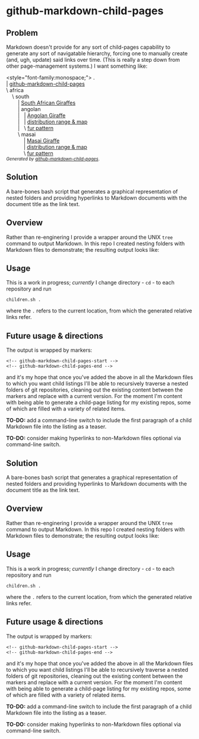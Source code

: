 # github-markdown-child-pages

## Problem

Markdown doesn't provide for any sort of child-pages capability to generate any sort of navigatable hierarchy, forcing one to manually create (and, ugh, update) said links over time. (This is really a step down from other page-management systems.) I want something like:

<!-- github-markdown-child-pages-start -->
<style="font-family:monospace;">
.<br>
| [github-markdown-child-pages](./README.md)<br>
\ africa<br>
&nbsp;&nbsp;&nbsp;&nbsp;\ south<br>
&nbsp;&nbsp;&nbsp;&nbsp;&nbsp;&nbsp;&nbsp;&nbsp;| [South African Giraffes](./africa/south/README.md)<br>
&nbsp;&nbsp;&nbsp;&nbsp;&nbsp;&nbsp;&nbsp;&nbsp;| angolan<br>
&nbsp;&nbsp;&nbsp;&nbsp;&nbsp;&nbsp;&nbsp;&nbsp;|&nbsp;&nbsp;&nbsp;| [Angolan Giraffe](./africa/south/angolan/README.md)<br>
&nbsp;&nbsp;&nbsp;&nbsp;&nbsp;&nbsp;&nbsp;&nbsp;|&nbsp;&nbsp;&nbsp;| [distribution range & map](./africa/south/angolan/distribution.md)<br>
&nbsp;&nbsp;&nbsp;&nbsp;&nbsp;&nbsp;&nbsp;&nbsp;|&nbsp;&nbsp;&nbsp;\ [fur pattern](./africa/south/angolan/fur_pattern.md)<br>
&nbsp;&nbsp;&nbsp;&nbsp;&nbsp;&nbsp;&nbsp;&nbsp;\ masai<br>
&nbsp;&nbsp;&nbsp;&nbsp;&nbsp;&nbsp;&nbsp;&nbsp;&nbsp;&nbsp;&nbsp;&nbsp;| [Masai Giraffe](./africa/south/masai/README.md)<br>
&nbsp;&nbsp;&nbsp;&nbsp;&nbsp;&nbsp;&nbsp;&nbsp;&nbsp;&nbsp;&nbsp;&nbsp;| [distribution range & map](./africa/south/masai/distribution.md)<br>
&nbsp;&nbsp;&nbsp;&nbsp;&nbsp;&nbsp;&nbsp;&nbsp;&nbsp;&nbsp;&nbsp;&nbsp;\ [fur pattern](./africa/south/masai/fur_pattern.md)<br>
</style>
<small><i>Generated by <a href="https://github.com/mickeys/github-markdown-child-pages">github-markdown-child-pages</a></i>.</small>
<!-- github-markdown-child-pages-end -->

## Solution
A bare-bones bash script that generates a graphical representation of nested folders and providing hyperlinks to Markdown documents with the document title as the link text.

## Overview

Rather than re-enginering I provide a wrapper around the UNIX `tree` command to output Markdown. In this repo I created nesting folders with Markdown files to demonstrate; the resulting output looks like:

## Usage

This is a work in progress; _currently_ I change directory - `cd` - to each repository and run

```
children.sh .
```

where the `.` refers to the current location, from which the generated relative links refer. 

## Future usage & directions

The output is wrapped by markers:

```
<!-- github-markdown-child-pages-start -->
<!-- github-markdown-child-pages-end -->
```

and it's my hope that once you've added the above in all the Markdown files to which you want child
listings I'll be able to recursively traverse a nested folders of git repositories, cleaning out the existing content between the markers and replace with a current version. For the moment I'm content with being able to generate a child-page listing for my existing repos, some of which are filled with a variety of related items.

**TO-DO:** add a command-line switch to include the first paragraph of a child Markdown file into the listing as a teaser.

**TO-DO:** consider making hyperlinks to non-Markdown files optional via command-line switch.


## Solution
A bare-bones bash script that generates a graphical representation of nested folders and providing hyperlinks to Markdown documents with the document title as the link text.

## Overview

Rather than re-enginering I provide a wrapper around the UNIX `tree` command to output Markdown. In this repo I created nesting folders with Markdown files to demonstrate; the resulting output looks like:

## Usage

This is a work in progress; _currently_ I change directory - `cd` - to each repository and run

```
children.sh .
```

where the `.` refers to the current location, from which the generated relative links refer. 

## Future usage & directions

The output is wrapped by markers:

```
<!-- github-markdown-child-pages-start -->
<!-- github-markdown-child-pages-end -->
```

and it's my hope that once you've added the above in all the Markdown files to which you want child
listings I'll be able to recursively traverse a nested folders of git repositories, cleaning out the existing content between the markers and replace with a current version. For the moment I'm content with being able to generate a child-page listing for my existing repos, some of which are filled with a variety of related items.

**TO-DO:** add a command-line switch to include the first paragraph of a child Markdown file into the listing as a teaser.

**TO-DO:** consider making hyperlinks to non-Markdown files optional via command-line switch.